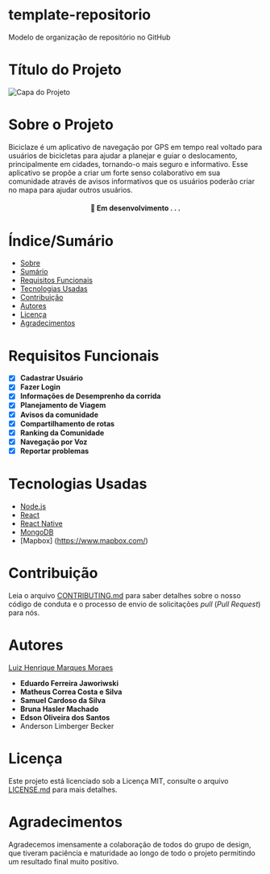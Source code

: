 # template-repositorio
Modelo de organização de repositório no GitHub
# Título do Projeto


![Capa do Projeto](https://res.cloudinary.com/djxomm4es/image/upload/c_pad,b_auto:predominant,fl_preserve_transparency/v1701358990/Yelp%20Camp/Biciclaze/f2fc5317-ad0d-45fb-bd69-d66d0f3d3e20_p4oc2i.jpg?_s=public-apps)

# Sobre o Projeto

Biciclaze é um aplicativo de navegação por GPS em tempo real voltado para usuários de bicicletas para ajudar a planejar e guiar o deslocamento, principalmente em cidades, tornando-o mais seguro e informativo. Esse aplicativo se propõe a criar um forte senso colaborativo em sua comunidade através de avisos informativos que os usuários poderão criar no mapa para ajudar outros usuários.

<h4 align="center"> 
	🚧  Em desenvolvimento . . .
</h4>

# Índice/Sumário

* [Sobre](#sobre-o-projeto)
* [Sumário](#índice/sumário)
* [Requisitos Funcionais](#requisitos-funcionais)
* [Tecnologias Usadas](#tecnologias-usadas)
* [Contribuição](#contribuição)
* [Autores](#autores)
* [Licença](#licença)
* [Agradecimentos](#agradecimentos)


# Requisitos Funcionais 

- [x] **Cadastrar Usuário**
- [x] **Fazer Login**
- [X] **Informações de Desemprenho da corrida**
- [X] **Planejamento de Viagem**
- [X] **Avisos da comunidade**
- [X] **Compartilhamento de rotas**
- [X] **Ranking da Comunidade**
- [X] **Navegação por Voz**
- [X] **Reportar problemas**

# Tecnologias Usadas

- [Node.js](https://nodejs.org/en/)
- [React](https://pt-br.reactjs.org/)
- [React Native](https://reactnative.dev/)
- [MongoDB](https://www.mongodb.com/pt-br)
- [Mapbox] (https://www.mapbox.com/)

# Contribuição

Leia o arquivo [CONTRIBUTING.md](CONTRIBUTING.md) para saber detalhes sobre o nosso código de conduta e o processo de envio de solicitações *pull* (*Pull Request*) para nós.

# Autores

[Luiz Henrique Marques Moraes](https://github.com/LuizHMMoraes)
- **Eduardo Ferreira Jaworiwski**
- **Matheus Correa Costa e Silva**
- **Samuel Cardoso da Silva**
- **Bruna Hasler Machado**
- **Edson Oliveira dos Santos**
- Anderson Limberger Becker


# Licença

Este projeto está licenciado sob a Licença MIT,  consulte o arquivo [LICENSE.md](LICENSE.md) para mais detalhes.

# Agradecimentos

Agradecemos imensamente a colaboração de todos do grupo de design, que tiveram paciência e maturidade ao longo de todo o projeto permitindo um resultado final muito positivo.